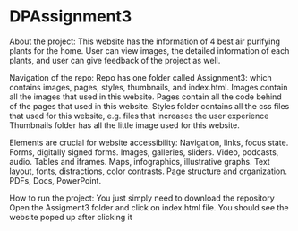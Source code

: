# DPAssignment3

About the project: This website has the information of 4 best air purifying plants for the home. User can view images, the detailed information of each plants, and user can give feedback of the project as well.

Navigation of the repo: Repo has one folder called Assignment3: which contains images, pages, styles, thumbnails, and index.html. 
  Images contain all the images that used in this website.
  Pages contain all the code behind of the pages that used in this website.
  Styles folder contains all the css files that used for this website, e.g. files that increases the user experience
  Thumbnails folder has all the little image used for this website.

Elements are crucial for website accessibility:
  Navigation, links, focus state.
  Forms, digitally signed forms.
  Images, galleries, sliders.
  Video, podcasts, audio.
  Tables and iframes.
  Maps, infographics, illustrative graphs.
  Text layout, fonts, distractions, color contrasts.
  Page structure and organization.
  PDFs, Docs, PowerPoint.
  
How to run the project:
  You just simply need to download the repository
  Open the Assigment3 folder and click on index.html file. 
  You should see the website poped up after clicking it
